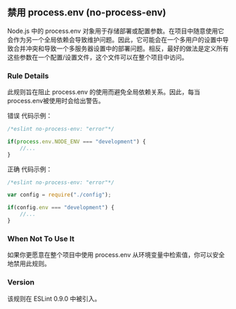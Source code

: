 ## 禁用 process.env (no-process-env)

Node.js 中的 process.env 对象用于存储部署或配置参数。在项目中随意使用它会作为另一个全局依赖会导致维护问题。因此，它可能会在一个多用户的设置中导致合并冲突和导致一个多服务器设置中的部署问题。相反，最好的做法是定义所有这些参数在一个配置/设置文件，这个文件可以在整个项目中访问。

### Rule Details
此规则旨在阻止 process.env 的使用而避免全局依赖关系。因此，每当 process.env被使用时会给出警告。

错误 代码示例：
```js
/*eslint no-process-env: "error"*/

if(process.env.NODE_ENV === "development") {
    //...
}
```

正确 代码示例：
```js
/*eslint no-process-env: "error"*/

var config = require("./config");

if(config.env === "development") {
    //...
}
```

### When Not To Use It
如果你更愿意在整个项目中使用 process.env 从环境变量中检索值，你可以安全地禁用此规则。

### Version
该规则在 ESLint 0.9.0 中被引入。
